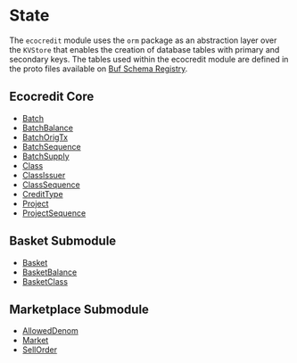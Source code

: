 # State

The `ecocredit` module uses the `orm` package as an abstraction layer over the `KVStore` that enables the creation of database tables with primary and secondary keys. The tables used within the ecocredit module are defined in the proto files available on [Buf Schema Registry](https://buf.build/regen/regen-ledger).

## Ecocredit Core

<!-- listed alphabetically -->

- [Batch](https://buf.build/regen/regen-ledger/docs/main:regen.ecocredit.v1#regen.ecocredit.v1.Batch)
- [BatchBalance](https://buf.build/regen/regen-ledger/docs/main:regen.ecocredit.v1#regen.ecocredit.v1.BatchBalance)
- [BatchOrigTx](https://buf.build/regen/regen-ledger/docs/main:regen.ecocredit.v1#regen.ecocredit.v1.BatchOrigTx)
- [BatchSequence](https://buf.build/regen/regen-ledger/docs/main:regen.ecocredit.v1#regen.ecocredit.v1.BatchSequence)
- [BatchSupply](https://buf.build/regen/regen-ledger/docs/main:regen.ecocredit.v1#regen.ecocredit.v1.BatchSupply)
- [Class](https://buf.build/regen/regen-ledger/docs/main:regen.ecocredit.v1#regen.ecocredit.v1.Class)
- [ClassIssuer](https://buf.build/regen/regen-ledger/docs/main:regen.ecocredit.v1#regen.ecocredit.v1.ClassIssuer)
- [ClassSequence](https://buf.build/regen/regen-ledger/docs/main:regen.ecocredit.v1#regen.ecocredit.v1.ClassSequence)
- [CreditType](https://buf.build/regen/regen-ledger/docs/main:regen.ecocredit.v1#regen.ecocredit.v1.CreditType)
- [Project](https://buf.build/regen/regen-ledger/docs/main:regen.ecocredit.v1#regen.ecocredit.v1.Project)
- [ProjectSequence](https://buf.build/regen/regen-ledger/docs/main:regen.ecocredit.v1#regen.ecocredit.v1.ProjectSequence)

## Basket Submodule

<!-- listed alphabetically -->

- [Basket](https://buf.build/regen/regen-ledger/docs/main:regen.ecocredit.basket.v1#regen.ecocredit.basket.v1.Basket)
- [BasketBalance](https://buf.build/regen/regen-ledger/docs/main:regen.ecocredit.basket.v1#regen.ecocredit.basket.v1.BasketBalance)
- [BasketClass](https://buf.build/regen/regen-ledger/docs/main:regen.ecocredit.basket.v1#regen.ecocredit.basket.v1.BasketClass)

## Marketplace Submodule

<!-- listed alphabetically -->

- [AllowedDenom](https://buf.build/regen/regen-ledger/docs/main:regen.ecocredit.marketplace.v1#regen.ecocredit.marketplace.v1.AllowedDenom)
- [Market](https://buf.build/regen/regen-ledger/docs/main:regen.ecocredit.marketplace.v1#regen.ecocredit.marketplace.v1.Market)
- [SellOrder](https://buf.build/regen/regen-ledger/docs/main:regen.ecocredit.marketplace.v1#regen.ecocredit.marketplace.v1.SellOrder)
